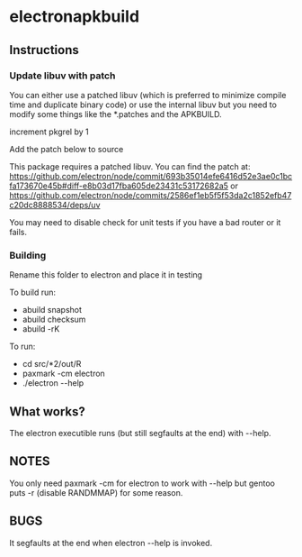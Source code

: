 # electronapkbuild

## Instructions

### Update libuv with patch

You can either use a patched libuv (which is preferred to minimize compile time and duplicate binary code) or use the internal libuv but you need to modify some things like the *.patches and the APKBUILD.  

increment pkgrel by 1

Add the patch below to source

This package requires a patched libuv.  You can find the patch at: https://github.com/electron/node/commit/693b35014efe6416d52e3ae0c1bcfa173670e45b#diff-e8b03d17fba605de23431c53172682a5 or https://github.com/electron/node/commits/2586ef1eb5f5f53da2c1852efb47c20dc8888534/deps/uv

You may need to disable check for unit tests if you have a bad router or it fails.

### Building

Rename this folder to electron and place it in testing

To build run:
* abuild snapshot
* abuild checksum
* abuild -rK

To run:
* cd src/*2/out/R
* paxmark -cm electron
* ./electron --help

## What works?

The electron executible runs (but still segfaults at the end) with --help.

## NOTES

You only need paxmark -cm for electron to work with --help but gentoo puts -r (disable RANDMMAP) for some reason.


## BUGS

It segfaults at the end when electron --help is invoked.
